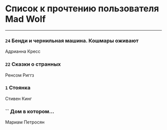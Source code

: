 # Список к прочтению пользователя Mad Wolf
---

### `24` Бенди и чернильная машина. Кошмары оживают
Адрианна Кресс

### `22` Сказки о странных
Ренсом Риггз

### `1` Стоянка
Стивен Кинг

### `` Дом в котором...
Мариам Петросян

